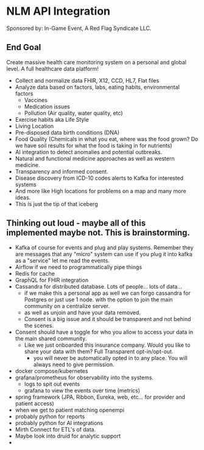 # NLM API Integration

Sponsored by: In-Game Event, A Red Flag Syndicate LLC.


## End Goal
Create massive health care monitoring system on a personal and global level. A full healthcare data platform!
- Collect and normalize data FHIR, X12, CCD, HL7, Flat files
- Analyze data based on factors, labs, eating habits, environmental factors
    - Vaccines
    - Medication issues
    - Pollution (Air quality, water quality, etc)
- Exercise habits aka Life Style
- Living Location
- Pre-disposed data birth conditions (DNA)
- Food Quality (Chemicals in what you eat, where was the food grown? Do we have soil results for what the food is taking in for nutrients)
- AI integration to detect anomalies and potential outbreaks.
- Natural and functional medicine approaches as well as western medicine.
- Transparency and informed consent.
- Disease discovery from ICD-10 codes alerts to Kafka for interested systems
- And more like High locations for problems on a map and many more ideas.
- This is just the tip of that iceberg 


## Thinking out loud - maybe all of this implemented maybe not. This is brainstorming.
- Kafka of course for events and plug and play systems. Remember they are messages that any "micro" system can use if
  you plug it into kafka as a "service" let me read the events.
- Airflow if we need to programmatically pipe things
- Redis for cache
- GraphQL for FHIR integration
- Cassandra for distributed database. Lots of people... lots of data... 
  - if we make this a personal app as well we can forgo cassandra for Postgres or just use 1 node. with the option to join the main community on a centralize server. 
  - as well as unjoin and have your data removed. 
  - Consent is a big issue and it should be transparent and not behind the scenes.
- Consent should have a toggle for who you allow to access your data in the main shared community.
  - Like we just onboarded this insurance company. Would you like to share your data with them? Full Transparent opt-in/opt-out. 
    - you will never be automatically opted in to any place. You will always need to give permission.
- docker compose/kubernetes
- grafana/prometheus for observability into the systems. 
  - logs to spit out events
  - grafana to view the events over time (metrics)
- spring framework (JPA, Ribbon, Eureka, web, etc... for provider and patient access)
- when we get to patient matching openempi
- probably python for reports
- probably python for AI integrations
- Mirth Connect for ETL's of data.
- Maybe look into druid for analytic support
- 
